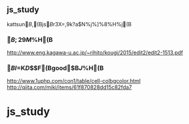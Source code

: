 ## js_study

kattsun$B$,(Bjs$B$r3X=,$9$k$?$a$N%j%]%8%H%j(B

### $B;29M%5%$%H(B

http://www.eng.kagawa-u.ac.jp/~rihito/kougi/2015/edit2/edit2-1513.pdf

### $BI=$K$D$$$F(Bgood$B$J%5%$%H(B

http://www.1uphp.com/con1/table/cell-colbgcolor.html
http://qiita.com/miki/items/61f870828dd15c82fda7
# js_study
